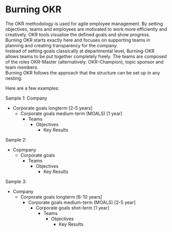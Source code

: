# Burning OKR

The OKR methodology is used for agile employee management. By setting objectives, teams and employees are motivated to work more efficiently and creatively. OKR tools visualise the defined goals and show progress.  
Burning OKR starts exactly here and focuses on supporting teams in planning and creating transparency for the company.   
Instead of setting goals classically at departmental level, Burning-OKR allows teams to be put together completely freely. The teams are composed of the roles OKR-Master (alternatively: OKR-Champion), topic sponsor and team members.  
Burning OKR follows the approach that the structure can be set up in any nesting.  

Here are a few examples:  

Sample 1:
Company
* Corporate goals longterm [2-5 years]
  * Corporate goals medium-term (MOALS) [1 year]
    * Teams
      * Objectives
        * Key Results  

Sample 2:  
* Copmpany
  * Corporate goals 
    * Teams
      * Objectives
        * Key Results  

Sample 3:  
* Company
  * Corporate goals longterm [6-10 years]
    * Corporate goals medium-term (MOALS) [2-5 year]
      * Corporate goals shot-term [1 year]
        * Teams
          * Objectives
            * Key Results
